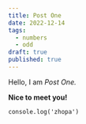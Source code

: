 ```yaml
---
title: Post One
date: 2022-12-14
tags:
  - numbers
  - odd
draft: true
published: true
---
```


Hello, I am _Post One._

**Nice to meet you!**


```js:title=src/lib/javascripts
console.log('zhopa')

```
